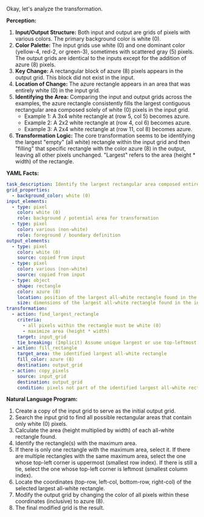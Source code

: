Okay, let's analyze the transformation.

**Perception:**

1.  **Input/Output Structure:** Both input and output are grids of pixels with various colors. The primary background color is white (0).
2.  **Color Palette:** The input grids use white (0) and one dominant color (yellow-4, red-2, or green-3), sometimes with scattered gray (5) pixels. The output grids are identical to the inputs except for the addition of azure (8) pixels.
3.  **Key Change:** A rectangular block of azure (8) pixels appears in the output grid. This block did not exist in the input.
4.  **Location of Change:** The azure rectangle appears in an area that was entirely white (0) in the input grid.
5.  **Identifying the Area:** Comparing the input and output grids across the examples, the azure rectangle consistently fills the largest contiguous rectangular area composed solely of white (0) pixels in the input grid.
    *   Example 1: A 3x4 white rectangle at (row 5, col 5) becomes azure.
    *   Example 2: A 2x2 white rectangle at (row 4, col 6) becomes azure.
    *   Example 3: A 2x4 white rectangle at (row 11, col 8) becomes azure.
6.  **Transformation Logic:** The core transformation seems to be identifying the largest "empty" (all white) rectangle within the input grid and then "filling" that specific rectangle with the color azure (8) in the output, leaving all other pixels unchanged. "Largest" refers to the area (height * width) of the rectangle.

**YAML Facts:**


```yaml
task_description: Identify the largest rectangular area composed entirely of white pixels in the input grid and fill that area with azure pixels in the output grid.
grid_properties:
  - background_color: white (0)
input_elements:
  - type: pixel
    color: white (0)
    role: background / potential area for transformation
  - type: pixel
    color: various (non-white)
    role: foreground / boundary definition
output_elements:
  - type: pixel
    color: white (0)
    source: copied from input
  - type: pixel
    color: various (non-white)
    source: copied from input
  - type: object
    shape: rectangle
    color: azure (8)
    location: position of the largest all-white rectangle found in the input
    size: dimensions of the largest all-white rectangle found in the input
transformation:
  - action: find_largest_rectangle
    criteria:
      - all pixels within the rectangle must be white (0)
      - maximize area (height * width)
    target: input_grid
    tie_breaking: (Implicit) Assume unique largest or use top-leftmost if needed.
  - action: fill_rectangle
    target_area: the identified largest all-white rectangle
    fill_color: azure (8)
    destination: output_grid
  - action: copy_pixels
    source: input_grid
    destination: output_grid
    condition: pixels not part of the identified largest all-white rectangle
```


**Natural Language Program:**

1.  Create a copy of the input grid to serve as the initial output grid.
2.  Search the input grid to find all possible rectangular areas that contain only white (0) pixels.
3.  Calculate the area (height multiplied by width) of each all-white rectangle found.
4.  Identify the rectangle(s) with the maximum area.
5.  If there is only one rectangle with the maximum area, select it. If there are multiple rectangles with the same maximum area, select the one whose top-left corner is uppermost (smallest row index). If there is still a tie, select the one whose top-left corner is leftmost (smallest column index).
6.  Locate the coordinates (top-row, left-col, bottom-row, right-col) of the selected largest all-white rectangle.
7.  Modify the output grid by changing the color of all pixels within these coordinates (inclusive) to azure (8).
8.  The final modified grid is the result.